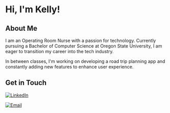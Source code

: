# Hi, I'm Kelly!

## About Me

I am an Operating Room Nurse with a passion for technology. Currently pursuing a Bachelor of Computer Science at Oregon State University, I am eager to transition my career into the tech industry.

In between classes, I'm working on developing a road trip planning app and constantly adding new features to enhance user experience.

## Get in Touch

[![LinkedIn](https://img.shields.io/badge/-LinkedIn-blue?style=flat-square&logo=Linkedin&logoColor=white&link=https://www.linkedin.com/in/kellys1210/)](https://www.linkedin.com/in/kellys1210/)

[![Email](https://img.shields.io/badge/-Email-red?style=flat-square&logo=Gmail&logoColor=white)](mailto:kellys1210@gmail.com)


